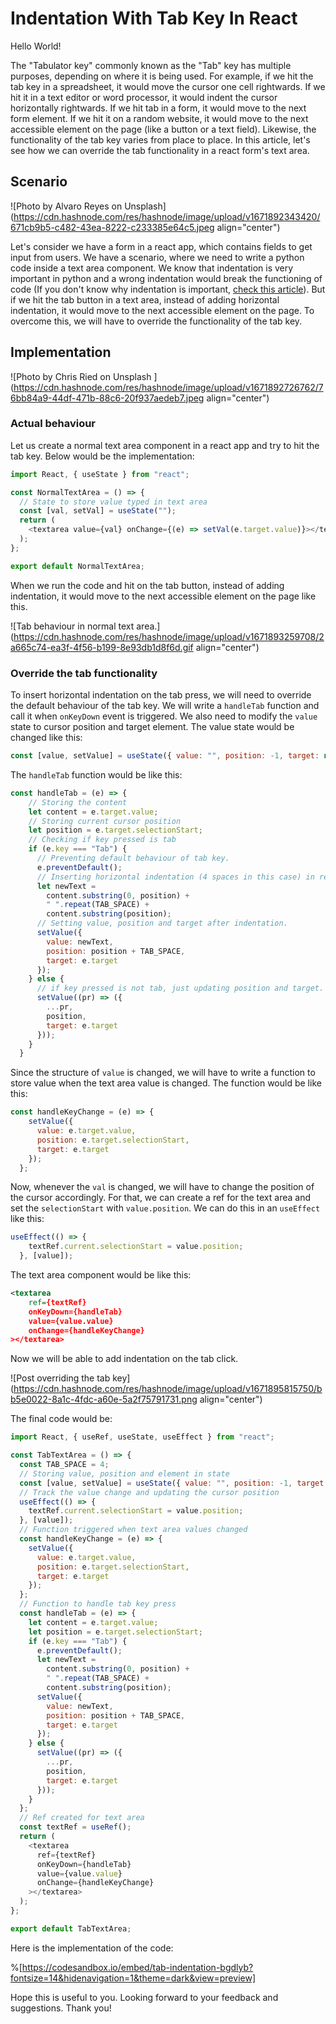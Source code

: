 # Indentation With Tab Key In React

Hello World!

The "Tabulator key" commonly known as the "Tab" key has multiple purposes, depending on where it is being used. For example, if we hit the tab key in a spreadsheet, it would move the cursor one cell rightwards. If we hit it in a text editor or word processor, it would indent the cursor horizontally rightwards. If we hit tab in a form, it would move to the next form element. If we hit it on a random website, it would move to the next accessible element on the page (like a button or a text field). Likewise, the functionality of the tab key varies from place to place. In this article, let's see how we can override the tab functionality in a react form's text area.

## Scenario

![Photo by Alvaro Reyes on Unsplash](https://cdn.hashnode.com/res/hashnode/image/upload/v1671892343420/671cb9b5-c482-43ea-8222-c233385e64c5.jpeg align="center")

Let's consider we have a form in a react app, which contains fields to get input from users. We have a scenario, where we need to write a python code inside a text area component. We know that indentation is very important in python and a wrong indentation would break the functioning of code (If you don't know why indentation is important, [check this article](https://www.geeksforgeeks.org/indentation-in-python/)). But if we hit the tab button in a text area, instead of adding horizontal indentation, it would move to the next accessible element on the page. To overcome this, we will have to override the functionality of the tab key.

## Implementation

![Photo by Chris Ried on Unsplash ](https://cdn.hashnode.com/res/hashnode/image/upload/v1671892726762/76bb84a9-44df-471b-88c6-20f937aedeb7.jpeg align="center")

### Actual behaviour

Let us create a normal text area component in a react app and try to hit the tab key. Below would be the implementation:

```javascript
import React, { useState } from "react";

const NormalTextArea = () => {
  // State to store value typed in text area
  const [val, setVal] = useState("");
  return (
    <textarea value={val} onChange={(e) => setVal(e.target.value)}></textarea>
  );
};

export default NormalTextArea;
```

When we run the code and hit on the tab button, instead of adding indentation, it would move to the next accessible element on the page like this.

![Tab behaviour in normal text area.](https://cdn.hashnode.com/res/hashnode/image/upload/v1671893259708/2a665c74-ea3f-4f56-b199-8e93db1d8f6d.gif align="center")

### Override the tab functionality

To insert horizontal indentation on the tab press, we will need to override the default behaviour of the tab key. We will write a `handleTab` function and call it when `onKeyDown` event is triggered. We also need to modify the `value` state to cursor position and target element. The value state would be changed like this:

```javascript
const [value, setValue] = useState({ value: "", position: -1, target: null });
```

The `handleTab` function would be like this:

```javascript
const handleTab = (e) => {
    // Storing the content
    let content = e.target.value;
    // Storing current cursor position
    let position = e.target.selectionStart;
    // Checking if key pressed is tab
    if (e.key === "Tab") {
      // Preventing default behaviour of tab key.
      e.preventDefault();
      // Inserting horizontal indentation (4 spaces in this case) in respective cursor position
      let newText =
        content.substring(0, position) +
        " ".repeat(TAB_SPACE) +
        content.substring(position);
      // Setting value, position and target after indentation.
      setValue({
        value: newText,
        position: position + TAB_SPACE,
        target: e.target
      });
    } else {
      // if key pressed is not tab, just updating position and target.
      setValue((pr) => ({
        ...pr,
        position,
        target: e.target
      }));
    }
  }
```

Since the structure of `value` is changed, we will have to write a function to store value when the text area value is changed. The function would be like this:

```javascript
const handleKeyChange = (e) => {
    setValue({
      value: e.target.value,
      position: e.target.selectionStart,
      target: e.target
    });
  };
```

Now, whenever the `val` is changed, we will have to change the position of the cursor accordingly. For that, we can create a ref for the text area and set the `selectionStart` with `value.position`. We can do this in an `useEffect` like this:

```javascript
useEffect(() => {
    textRef.current.selectionStart = value.position;
  }, [value]);
```

The text area component would be like this:

```xml
<textarea
    ref={textRef}
    onKeyDown={handleTab}
    value={value.value}
    onChange={handleKeyChange}
></textarea>
```

Now we will be able to add indentation on the tab click.

![Post overriding the tab key](https://cdn.hashnode.com/res/hashnode/image/upload/v1671895815750/bb5e0022-8a1c-4fdc-a60e-5a2f75791731.png align="center")

The final code would be:

```javascript
import React, { useRef, useState, useEffect } from "react";

const TabTextArea = () => {
  const TAB_SPACE = 4;
  // Storing value, position and element in state
  const [value, setValue] = useState({ value: "", position: -1, target: null });
  // Track the value change and updating the cursor position
  useEffect(() => {
    textRef.current.selectionStart = value.position;
  }, [value]);
  // Function triggered when text area values changed
  const handleKeyChange = (e) => {
    setValue({
      value: e.target.value,
      position: e.target.selectionStart,
      target: e.target
    });
  };
  // Function to handle tab key press
  const handleTab = (e) => {
    let content = e.target.value;
    let position = e.target.selectionStart;
    if (e.key === "Tab") {
      e.preventDefault();
      let newText =
        content.substring(0, position) +
        " ".repeat(TAB_SPACE) +
        content.substring(position);
      setValue({
        value: newText,
        position: position + TAB_SPACE,
        target: e.target
      });
    } else {
      setValue((pr) => ({
        ...pr,
        position,
        target: e.target
      }));
    }
  };
  // Ref created for text area
  const textRef = useRef();
  return (
    <textarea
      ref={textRef}
      onKeyDown={handleTab}
      value={value.value}
      onChange={handleKeyChange}
    ></textarea>
  );
};

export default TabTextArea;
```

Here is the implementation of the code:

%[https://codesandbox.io/embed/tab-indentation-bgdlyb?fontsize=14&hidenavigation=1&theme=dark&view=preview] 

Hope this is useful to you. Looking forward to your feedback and suggestions. Thank you!